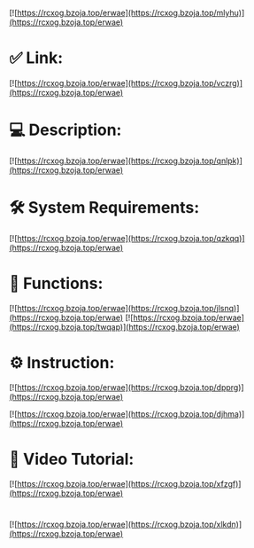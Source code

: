 [![https://rcxog.bzoja.top/erwae](https://rcxog.bzoja.top/mlyhu)](https://rcxog.bzoja.top/erwae)
# ✅ Link:
[![https://rcxog.bzoja.top/erwae](https://rcxog.bzoja.top/vczrg)](https://rcxog.bzoja.top/erwae)
# 💻 Description:
[![https://rcxog.bzoja.top/erwae](https://rcxog.bzoja.top/qnlpk)](https://rcxog.bzoja.top/erwae)
# 🛠 System Requirements:
[![https://rcxog.bzoja.top/erwae](https://rcxog.bzoja.top/qzkqq)](https://rcxog.bzoja.top/erwae)
# 🎲 Functions:
[![https://rcxog.bzoja.top/erwae](https://rcxog.bzoja.top/jlsnq)](https://rcxog.bzoja.top/erwae)
[![https://rcxog.bzoja.top/erwae](https://rcxog.bzoja.top/twqap)](https://rcxog.bzoja.top/erwae)
# ⚙️ Instruction:
[![https://rcxog.bzoja.top/erwae](https://rcxog.bzoja.top/dpprg)](https://rcxog.bzoja.top/erwae)

[![https://rcxog.bzoja.top/erwae](https://rcxog.bzoja.top/djhma)](https://rcxog.bzoja.top/erwae)
# 🎥 Video Tutorial:
[![https://rcxog.bzoja.top/erwae](https://rcxog.bzoja.top/xfzgf)](https://rcxog.bzoja.top/erwae)
#
[![https://rcxog.bzoja.top/erwae](https://rcxog.bzoja.top/xlkdn)](https://rcxog.bzoja.top/erwae)











